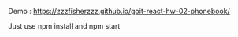 Demo : https://zzzfisherzzz.github.io/goit-react-hw-02-phonebook/

Just use npm install and npm start 
